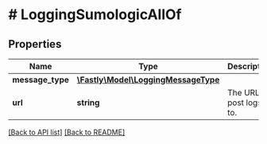 # # LoggingSumologicAllOf

## Properties

Name | Type | Description | Notes
------------ | ------------- | ------------- | -------------
**message_type** | [**\Fastly\Model\LoggingMessageType**](LoggingMessageType.md) |  | [optional] 
**url** | **string** | The URL to post logs to. | [optional] 


[[Back to API list]](../../README.md#endpoints) [[Back to README]](../../README.md)
